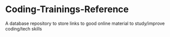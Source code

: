 # Coding-Trainings-Reference
A database repository to store links to good online material to study/improve coding/tech skills
